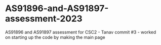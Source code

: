 # AS91896-and-AS91897-assessment-2023
AS91896 and AS91897 assessment for CSC2 - Tanav 
commit #3 - worked on starting up the code by making the main page
